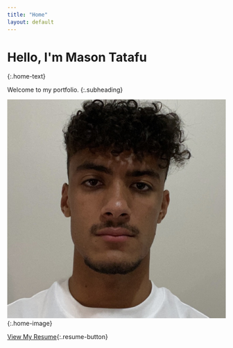 ```yaml
---
title: "Home"
layout: default
---
```




# Hello, I'm Mason Tatafu
{:.home-text}
  
Welcome to my portfolio.
{:.subheading}
  
![Mason Tatafu](IMG_5131.jpg){:.home-image}
  
[View My Resume](Mason%20Tatafu%20Current%20Resume%20-%202025.pdf){:.resume-button}
  
